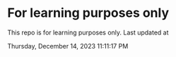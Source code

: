 # For learning purposes only
This repo is for learning purposes only.
Last updated at

Thursday, December 14, 2023 11:11:17 PM

